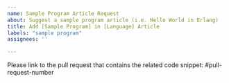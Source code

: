 ```yaml
---
name: Sample Program Article Request
about: Suggest a sample program article (i.e. Hello World in Erlang)
title: Add [Sample Program] in [Language] Article
labels: "sample program"
assignees: ''

---
```


Please link to the pull request that contains the related code snippet: #pull-request-number
